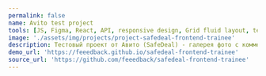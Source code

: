 ```yaml
---
permalink: false
name: Avito test project
tools: [JS, Figma, React, API, responsive design, Grid fluid layout, test code coverage]
image: './assets/img/projects/project-safedeal-frontend-trainee'
description: Тестовый проект от Авито (SafeDeal) - галерея фото с комментариями. Вёрстка по дизайну в Figma. Взаимодействие с сервером по API. Требованием было использовать чистый js/react. Создано в процессе изучения React.
demo_url: 'https://feeedback.github.io/safedeal-frontend-trainee'
source_url: 'https://github.com/feeedback/safedeal-frontend-trainee'
---
```

